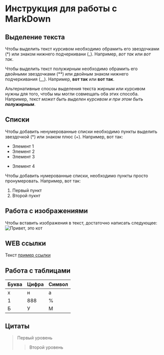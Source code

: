 # Инструкция для работы с MarkDown
## Выделение текста
Чтобы выделить текст курсивом необходимо обрамить его звездочками (*) или знаком нижнего подчеркивани (_). Например, *вот так* или _вот так_.

Чтобы выделить текст полужирным необходимо обрамить его двойными звездочками (**) или двойным знаком нижнего подчеркивания (__). Например, **вот так** или __вот так__.

Альтернативные спосоы выделения текста жирным или курсивом нужны для того, чтобы мы могли совмещать оба этих способа. Например, _текст может быть выделен курсивом и при этом быть **полужирным**_.

## Списки

Чтобы добавить ненумерованные списки необходимо пункты выделить звездочкой (*) или знаком плюс (+).
Например, вот так:
* Элемент 1
* Элемент 2
* Элемент 3
+ Элемент 4

Чтобы добавить нумерованные списки, необходимо пункты просто пронумеровать.
Например, вот так:
1. Первый пункт
2. Второй пукнт

## Работа с изображениями

Чтобы вставить изображения в текст, достаточно написать следующее:
![Привет, это кот](kot.jpg)

## WEB ссылки
Текст [пример ссылки](http.example.com "Всплывающая подсказка")

## Работа с таблицами
Буква | Цифра | Символ
---|---|---
х     | н     | а
1      | 888   | %
Б     |  У     | М  

## Цитаты
> Первый уровень
>> Второй уровень
